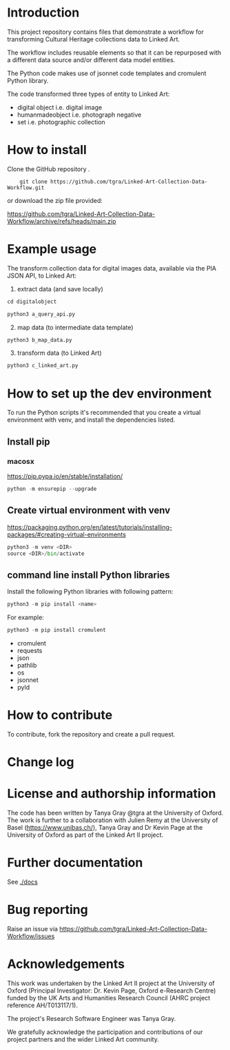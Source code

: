 
# Introduction

This project repository contains files that demonstrate a workflow for transforming Cultural Heritage collections data to Linked Art.

The workflow includes reusable elements so that it can be repurposed with a different data source and/or different data model entities.

The Python code makes use of jsonnet code templates and cromulent Python library.

The code transformed three types of entity to Linked Art:
- digital object i.e. digital image
- humanmadeobject  i.e. photograph negative
- set i.e. photographic collection

# How to install
Clone the GitHub repository .
```
    git clone https://github.com/tgra/Linked-Art-Collection-Data-Workflow.git
```

or download the zip file provided:

https://github.com/tgra/Linked-Art-Collection-Data-Workflow/archive/refs/heads/main.zip

# Example usage

The transform collection data for digital images data, available via the PIA JSON API, to Linked Art:

1. extract data (and save locally)
```python
cd digitalobject
```
```python
python3 a_query_api.py
```

2. map data (to intermediate data template)
```python
python3 b_map_data.py
```
3. transform data (to Linked Art)
```python
python3 c_linked_art.py
```

# How to set up the dev environment
To run the Python scripts it's recommended that you create a virtual environment with venv, and install the dependencies listed.

## Install pip

###  macosx  
https://pip.pypa.io/en/stable/installation/

```python
python -m ensurepip --upgrade
```
## Create virtual environment with venv
https://packaging.python.org/en/latest/tutorials/installing-packages/#creating-virtual-environments

```python
python3 -m venv <DIR>
source <DIR>/bin/activate
```

## command line install Python libraries
Install the following Python libraries with following pattern:
```python 
python3 -m pip install <name> 
```
For example: 
```python
python3 -m pip install cromulent
```

- cromulent
- requests
- json
- pathlib
- os
- jsonnet
- pyld
  


# How to contribute
To contribute, fork the repository and create a pull request. 

# Change log

# License and authorship information
The code has been written by Tanya Gray @tgra at the University of Oxford. The work is further to a collaboration with Julien Remy at the University of Basel (https://www.unibas.ch/), Tanya Gray and Dr Kevin Page at the University of Oxford as part of the Linked Art II project.


# Further documentation
See [./docs](documentation)

# Bug reporting
Raise an issue via https://github.com/tgra/Linked-Art-Collection-Data-Workflow/issues

# Acknowledgements
This work was undertaken by the Linked Art II project at the University of Oxford (Principal Investigator: Dr. Kevin Page, Oxford e-Research Centre) funded by the UK Arts and Humanities Research Council (AHRC project reference AH/T013117/1). 

The project's Research Software Engineer was Tanya Gray. 

We gratefully acknowledge the participation and contributions of our project partners and the wider Linked Art community.


